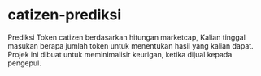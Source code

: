 # catizen-prediksi
Prediksi Token catizen berdasarkan hitungan marketcap, Kalian tinggal masukan berapa jumlah token untuk menentukan hasil yang kalian dapat. Projek ini dibuat untuk meminimalisir keurigan, ketika dijual kepada pengepul. 
